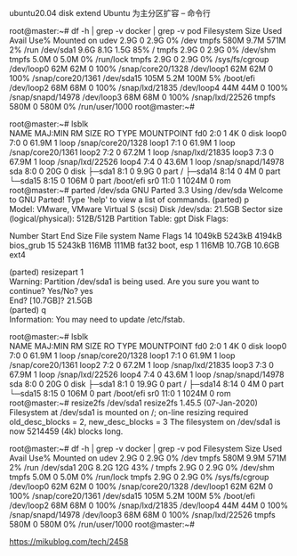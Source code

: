 ubuntu20.04  disk extend 
Ubuntu 为主分区扩容 – 命令行

root@master:~# df -h  | grep  -v docker | grep -v pod
Filesystem      Size  Used Avail Use% Mounted on
udev            2.9G     0  2.9G   0% /dev
tmpfs           580M  9.7M  571M   2% /run
/dev/sda1       9.6G  8.1G  1.5G  85% /
tmpfs           2.9G     0  2.9G   0% /dev/shm
tmpfs           5.0M     0  5.0M   0% /run/lock
tmpfs           2.9G     0  2.9G   0% /sys/fs/cgroup
/dev/loop0       62M   62M     0 100% /snap/core20/1328
/dev/loop1       62M   62M     0 100% /snap/core20/1361
/dev/sda15      105M  5.2M  100M   5% /boot/efi
/dev/loop2       68M   68M     0 100% /snap/lxd/21835
/dev/loop4       44M   44M     0 100% /snap/snapd/14978
/dev/loop3       68M   68M     0 100% /snap/lxd/22526
tmpfs           580M     0  580M   0% /run/user/1000
root@master:~#



root@master:~# lsblk  
NAME    MAJ:MIN RM  SIZE RO TYPE MOUNTPOINT
fd0       2:0    1    4K  0 disk
loop0     7:0    0 61.9M  1 loop /snap/core20/1328
loop1     7:1    0 61.9M  1 loop /snap/core20/1361
loop2     7:2    0 67.2M  1 loop /snap/lxd/21835
loop3     7:3    0 67.9M  1 loop /snap/lxd/22526
loop4     7:4    0 43.6M  1 loop /snap/snapd/14978
sda       8:0    0   20G  0 disk
├─sda1    8:1    0  9.9G  0 part /
├─sda14   8:14   0    4M  0 part
└─sda15   8:15   0  106M  0 part /boot/efi
sr0      11:0    1 1024M  0 rom  
root@master:~# parted /dev/sda
GNU Parted 3.3
Using /dev/sda
Welcome to GNU Parted! Type 'help' to view a list of commands.
(parted) p                                                                
Model: VMware, VMware Virtual S (scsi)
Disk /dev/sda: 21.5GB
Sector size (logical/physical): 512B/512B
Partition Table: gpt
Disk Flags:

Number  Start   End     Size    File system  Name  Flags
14      1049kB  5243kB  4194kB                     bios_grub
15      5243kB  116MB   111MB   fat32              boot, esp
1      116MB   10.7GB  10.6GB  ext4

(parted) resizepart 1                                                     
Warning: Partition /dev/sda1 is being used. Are you sure you want to continue?
Yes/No? yes                                                               
End?  [10.7GB]? 21.5GB                                                    
(parted) q                                                                
Information: You may need to update /etc/fstab.

root@master:~# lsblk                                                      
NAME    MAJ:MIN RM  SIZE RO TYPE MOUNTPOINT
fd0       2:0    1    4K  0 disk
loop0     7:0    0 61.9M  1 loop /snap/core20/1328
loop1     7:1    0 61.9M  1 loop /snap/core20/1361
loop2     7:2    0 67.2M  1 loop /snap/lxd/21835
loop3     7:3    0 67.9M  1 loop /snap/lxd/22526
loop4     7:4    0 43.6M  1 loop /snap/snapd/14978
sda       8:0    0   20G  0 disk
├─sda1    8:1    0 19.9G  0 part /
├─sda14   8:14   0    4M  0 part
└─sda15   8:15   0  106M  0 part /boot/efi
sr0      11:0    1 1024M  0 rom  
root@master:~# resize2fs /dev/sda1
resize2fs 1.45.5 (07-Jan-2020)
Filesystem at /dev/sda1 is mounted on /; on-line resizing required
old_desc_blocks = 2, new_desc_blocks = 3
The filesystem on /dev/sda1 is now 5214459 (4k) blocks long.

root@master:~# df -h  | grep  -v docker | grep -v pod
Filesystem      Size  Used Avail Use% Mounted on
udev            2.9G     0  2.9G   0% /dev
tmpfs           580M  9.9M  571M   2% /run
/dev/sda1        20G  8.2G   12G  43% /
tmpfs           2.9G     0  2.9G   0% /dev/shm
tmpfs           5.0M     0  5.0M   0% /run/lock
tmpfs           2.9G     0  2.9G   0% /sys/fs/cgroup
/dev/loop0       62M   62M     0 100% /snap/core20/1328
/dev/loop1       62M   62M     0 100% /snap/core20/1361
/dev/sda15      105M  5.2M  100M   5% /boot/efi
/dev/loop2       68M   68M     0 100% /snap/lxd/21835
/dev/loop4       44M   44M     0 100% /snap/snapd/14978
/dev/loop3       68M   68M     0 100% /snap/lxd/22526
tmpfs           580M     0  580M   0% /run/user/1000
root@master:~#



https://mikublog.com/tech/2458